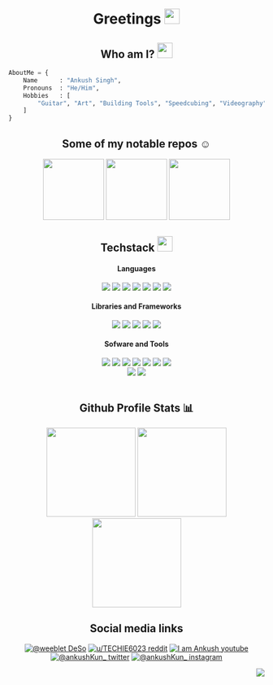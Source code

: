 <h1 align="center"> Greetings <img src="https://cdn.discordapp.com/emojis/708780901642797076.gif" width="30px"></h1>

    
<h2 align="center"> Who am I? <img src="https://cdn.discordapp.com/emojis/852778687958482944.gif?v=1" width="30px"></h2>
    
```python
AboutMe = {
    Name      : "Ankush Singh",
    Pronouns  : "He/Him",
    Hobbies   : [
        "Guitar", "Art", "Building Tools", "Speedcubing", "Videography", "VTubing"
    ]
}
```

<div align="center">
    <h2>Some of my notable repos ☺️</h2>
    <img src="https://github-readme-stats.vercel.app/api/pin/?username=Desonity&repo=Desonity&show_icons=true&title_color=fff&icon_color=79ff97&text_color=9f9f9f&bg_color=151515&count_private=true&layout=compact&hide_border=true" height="120px">
    <img src="https://github-readme-stats.vercel.app/api/pin/?username=ankushKun&repo=animedoro-timer&show_icons=true&title_color=fff&icon_color=79ff97&text_color=9f9f9f&bg_color=151515&count_private=true&layout=compact&hide_border=true" height="120px">
    <img src="https://github-readme-stats.vercel.app/api/pin/?username=ankushKun&repo=DiscordDatabase&show_icons=true&title_color=fff&icon_color=79ff97&text_color=9f9f9f&bg_color=151515&count_private=true&layout=compact&hide_border=true" height="120px">
    
</div>

<div align="center">
    <h2>Techstack <img src="https://cdn.discordapp.com/emojis/804331814004850698.png?v=1" width="30px"></h2>
    <h4>Languages</h4>
        <img src="https://img.shields.io/badge/-python-ffd43b?style=for-the-badge&labelColor=306998&logo=python&logoColor=white">
        <img src="https://img.shields.io/badge/-java-red?style=for-the-badge&labelColor=red&logo=java&logoColor=black">
        <img src="https://img.shields.io/badge/-c sharp-purple?style=for-the-badge&labelColor=purple&logo=csharp&logoColor=white">
        <img src="https://img.shields.io/badge/-cpp-lightblue?style=for-the-badge&labelColor=lightblue&logo=cplusplus&logoColor=black">
        <img src="https://img.shields.io/badge/-HTML 5-orange?style=for-the-badge&labelColor=orange&logo=html5&logoColor=white">
        <img src="https://img.shields.io/badge/-css 3-blue?style=for-the-badge&labelColor=blue&logo=css3&logoColor=white">
        <img src="https://img.shields.io/badge/-Javascript-F0DB4F?style=for-the-badge&labelColor=F0DB4F&logo=javascript&logoColor=black">
    <h4>Libraries and Frameworks</h4>
        <img src="https://img.shields.io/badge/-Discord.py-7289da?style=for-the-badge&labelColor=7289da&logo=discord&logoColor=white">
        <img src="https://img.shields.io/badge/-Flask-orange?style=for-the-badge&labelColor=orange&logo=flask&logoColor=black">
        <img src="https://img.shields.io/badge/-Bootstrap-602C50?style=for-the-badge&labelColor=602C50&logo=bootstrap&logoColor=white">
        <img src="https://img.shields.io/badge/-Firebase-black?style=for-the-badge&labelColor=black&logo=firebase&logoColor=ffa611" >
        <img src="https://img.shields.io/badge/-React-black?style=for-the-badge&labelColor=black&logo=React&logoColor=blue" >
    <h4>Sofware and Tools</h4>
        <img src="https://img.shields.io/badge/-git-orange?style=for-the-badge&labelColor=orange&logo=git&logoColor=black">
        <img src="https://img.shields.io/badge/-github-whitesmoke?style=for-the-badge&labelColor=whitesmoke&logo=github&logoColor=black">
        <img src="https://img.shields.io/badge/-(NEO)VIM-darkgreen?style=for-the-badge&labelColor=darkgreen&logo=vim&logoColor=white">
        <img src="https://img.shields.io/badge/-vs code-2c2f33?style=for-the-badge&labelColor=2c2f33&logo=visualstudiocode&logoColor=blue">
        <img src="https://img.shields.io/badge/-heroku-6567a5?style=for-the-badge&labelColor=6567a5&logo=heroku&logoColor=white">
        <img src="https://img.shields.io/badge/-Node JS-darkgreen?style=for-the-badge&labelColor=darkgreen&logo=nodedotjs&logoColor=white">
        <img src="https://img.shields.io/badge/-unity_3D-white?style=for-the-badge&labelColor=white&logo=unity&logoColor=black">
        <br>
        <img src="https://img.shields.io/badge/-Photoshop-blue?style=for-the-badge&labelColor=blue&logo=adobe-photoshop&logoColor=white">
        <img src="https://img.shields.io/badge/-Premiere Pro-darkblue?style=for-the-badge&labelColor=darkblue&logo=adobe-premiere-pro&logoColor=white">
</div>
<br>

<div align="center">
    <h2>Github Profile Stats 📊</h2>

<img src="https://github-readme-stats.vercel.app/api/top-langs/?username=ankushKun&show_icons=true&title_color=fff&icon_color=79ff97&text_color=9f9f9f&bg_color=151515&count_private=true&layout=compact&hide_border=true" height="175px">
<img src="https://github-readme-stats.vercel.app/api?username=ankushKun&show_icons=true&title_color=fff&icon_color=79ff97&text_color=9f9f9f&bg_color=151515&count_private=true&hide_border=true" height="175px">
<img src="https://github-readme-streak-stats.herokuapp.com/?user=ankushKun&show_icons=true&hide_border=true&theme=dark" height="175px">

</div>

<div align=center>
<h2>Social media links</h2>

[![@weeblet DeSo](https://img.shields.io/badge/-💠_DECENTRALISED_SOCIAL-informational?style=for-the-badge&logo=none&logoColor=white&color=lightblue)](https://www.reddit.com/u/TECHIE6023)
[![u/TECHIE6023 reddit](https://img.shields.io/badge/-REDDIT-informational?style=for-the-badge&logo=reddit&logoColor=white&color=ff0000)](https://www.reddit.com/u/TECHIE6023)
[![I am Ankush youtube](https://img.shields.io/badge/-YOUTUBE-informational?style=for-the-badge&logo=youtube&logoColor=white&color=red)](https://youtube.com/IamAnkush/)
[![@ankushKun_ twitter](https://img.shields.io/badge/-TWITTER-informational?style=for-the-badge&logo=twitter&logoColor=white&color=blue)](https://twitter.com/ankushKun_/)
[![@ankushKun_ instagram](https://img.shields.io/badge/-INSTAGRAM-informational?style=for-the-badge&logo=instagram&logoColor=white&color=orange)](https://instagram.com/ankushKun_/)

</div>

<div align="right">
    
![](https://komarev.com/ghpvc/?username=ankushKun&style=flat-square&color=7289da)
    
</div>
